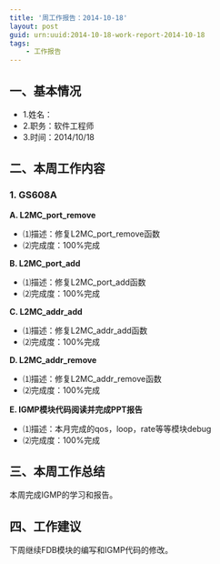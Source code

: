```yaml
---
title: '周工作报告：2014-10-18'
layout: post
guid: urn:uuid:2014-10-18-work-report-2014-10-18
tags:
    - 工作报告
---
```


## 一、基本情况

 - 1.姓名：
 - 2.职务：软件工程师
 - 3.时间：2014/10/18

## 二、本周工作内容

### 1. GS608A

**A. L2MC_port_remove**

 - ⑴描述：修复L2MC_port_remove函数
 - ⑵完成度：100%完成
 
**B. L2MC_port_add**

 - ⑴描述：修复L2MC_port_add函数
 - ⑵完成度：100%完成
 
**C. L2MC_addr_add**

 - ⑴描述：修复L2MC_addr_add函数
 - ⑵完成度：100%完成
 
**D. L2MC_addr_remove**
 - ⑴描述：修复L2MC_addr_remove函数
 - ⑵完成度：100%完成

**E. IGMP模块代码阅读并完成PPT报告**

 - ⑴描述：本月完成的qos，loop，rate等等模块debug
 - ⑵完成度：100%完成

## 三、本周工作总结

本周完成IGMP的学习和报告。

## 四、工作建议

下周继续FDB模块的编写和IGMP代码的修改。